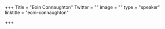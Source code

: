 +++
Title = "Eoin Connaughton"
Twitter = ""
image = ""
type = "speaker"
linktitle = "eoin-connaughton"

+++


